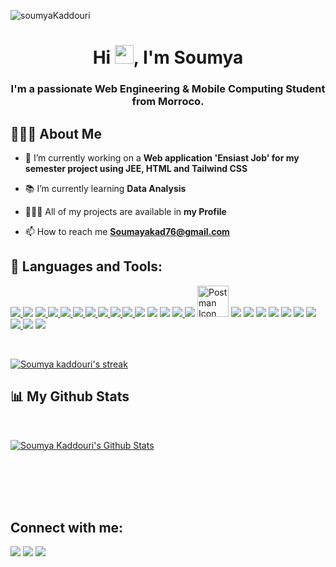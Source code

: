 <p align="left"> <img src="https://komarev.com/ghpvc/?username=soumyaKaddouri&label=Profile%20views&color=129e00&style=plastic" alt="soumyaKaddouri" /> </p>

<h1 align="center">Hi <img src="https://raw.githubusercontent.com/MartinHeinz/MartinHeinz/master/wave.gif" width="30px">, I'm Soumya</h1>
<h3 align="center">I'm a passionate Web Engineering & Mobile Computing Student from Morroco.</h3>

## 🙋🏼‍♀️ About Me

- 🔭 I’m currently working on a **Web application 'Ensiast Job' for my semester project using JEE, HTML and Tailwind CSS**

- 📚 I’m currently learning **Data Analysis**

- 👩🏼‍💻 All of my projects are available in **my Profile**

- 📫 How to reach me **Soumayakad76@gmail.com**

## 🚀 Languages and Tools:

<p align="left"> 
    <a href="https://www.cprogramming.com/" target="_blank"><img src="https://img.icons8.com/color/48/000000/c-plus-plus-logo.png"/> </a>
    <a href="https://www.cprogramming.com/" target="_blank"><img src="https://img.icons8.com/color/48/000000/c-sharp-logo.png"/></a>
    <a href="https://www.java.com" target="_blank"> <img src="https://img.icons8.com/color/48/000000/java-coffee-cup-logo.png"/> </a>
    <a href="https://www.php.net/" target="_blank"> <img src="https://img.icons8.com/offices/50/000000/php-logo.png"/> </a>
    <a href="https://www.python.org" target="_blank"> <img src="https://img.icons8.com/color/48/000000/python.png"/> </a>
    <a href="https://www.r-project.org/" target="_blank"> <img src="https://img.icons8.com/external-becris-flat-becris/64/000000/external-r-data-science-becris-flat-becris.png"/> </a>
    <a href="https://developer.mozilla.org/en-US/docs/Web/JavaScript" target="_blank"> <img src="https://img.icons8.com/color/48/000000/javascript.png"/> </a> 
    <a href="https://www.w3.org/html/" target="_blank"> <img src="https://img.icons8.com/color/48/000000/html-5.png"/> </a> 
    <a href="https://www.w3schools.com/css/" target="_blank"> <img src="https://img.icons8.com/color/48/000000/css3.png"/> </a> 
    <a href="https://getbootstrap.com" target="_blank"> <img src="https://img.icons8.com/color/48/000000/bootstrap.png"/> </a> 
    <a href="https://reactjs.org/" target="_blank"><img src="https://img.icons8.com/color/48/000000/react-native.png"/></a>
    <a href="https://tailwindcss.com/" target="_blank"><img src="https://img.icons8.com/color/48/000000/tailwindcss.png"/></a>
    <a href="https://mui.com/" target="_blank"><img src="https://img.icons8.com/color/48/000000/material-ui.png"/></a>
    <a href="https://git-scm.com/" target="_blank"> <img src="https://img.icons8.com/color/48/000000/git.png"/> </a> 
    <a href="https://www.linux.org/" target="_blank"><img src="https://img.icons8.com/color/48/000000/linux--v1.png"/></a>
    <a href="https://postman.com" target="_blank"><img src="https://cdn.iconscout.com/icon/free/png-256/postman-3521648-2945092.png" srcset="https://cdn.iconscout.com/icon/free/png-512/postman-3521648-2945092.png 2x" alt="Postman Icon" width="50"></a>
    <a href="https://nodejs.org" target="_blank"><img src="https://img.icons8.com/color/48/000000/nodejs.png"/></a>
    <a href="https://symfony.com/" target="_blank"><img src="https://img.icons8.com/color/48/000000/symfony.png"/></a>
    <a href="https://www.adobe.com/" target="_blank"><img src="https://img.icons8.com/color/48/000000/adobe-illustrator--v1.png"/></a>
    <a href="https://unity.com/" target="_blank"><img src="https://img.icons8.com/ios-filled/50/000000/unity.png"/></a>
    <a href="https://developer.android.com" target="_blank"> <img src="https://img.icons8.com/color/48/000000/android-os.png"/></a>
    <a href="https://maven.apache.org/" target="_blank"><img src="https://img.icons8.com/ios/50/000000/maven-ios.png"/></a>   
    <a style="padding-right:8px;" href="https://www.mysql.com/" target="_blank"> <img src="https://img.icons8.com/fluent/50/000000/mysql-logo.png"/> </a> 
    <a href="https://www.oracle.com/id/index.html" target="_blank"><img src="https://img.icons8.com/color/48/000000/oracle-logo.png"/> </a>
    <a href="https://firebase.google.com/" target="_blank"><img src="https://img.icons8.com/color/48/000000/firebase.png"/></a>
    <a href="https://docs.microsoft.com/en-us/sql/sql-server/" target="_blank"><img src="https://img.icons8.com/color/48/000000/microsoft-sql-server.png"/> </a>
</p>

<br/>

<p>
    <a href="https://github.com/soumyaKaddouri/github-readme-streak-stats">
        <img title="🔥 Get streak stats for your profile at git.io/streak-stats" alt="Soumya kaddouri's streak" src="https://github-readme-streak-stats.herokuapp.com/?user=soumyaKaddouri&theme=black-ice&hide_border=true&stroke=0000&background=060A0CD0"/>
    </a>
</p>

## 📊 My Github Stats

  <br/>
  <p >
    <a href="https://github.com/soumyaKaddouri/github-readme-stats"><img alt="Soumya Kaddouri's Github Stats" src="https://github-readme-stats.vercel.app/api?username=soumyaKaddouri&show_icons=true&count_private=true&theme=react&hide_border=true&bg_color=0D1117" /></a>
  </p>

<br/>
<br/>
<br/>
<br/>

## Connect with me:

<p align="left">

<a href = "https://www.linkedin.com/in/soumya-kaddouri-508bb11b8"><img src="https://img.icons8.com/fluent/48/000000/linkedin.png"/></a>
<a href = "https://instagram.com/soumaaa20?utm_medium=copy_link"><img src="https://img.icons8.com/fluent/48/000000/instagram-new.png"/></a>
<a href = "https://m.facebook.com/soumya.kad2"><img src="https://img.icons8.com/fluency/48/000000/facebook-new.png"/></a>

</p>

